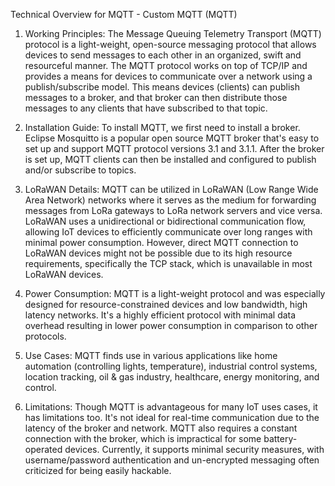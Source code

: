 Technical Overview for MQTT - Custom MQTT (MQTT)

1. Working Principles:
The Message Queuing Telemetry Transport (MQTT) protocol is a light-weight, open-source messaging protocol that allows devices to send messages to each other in an organized, swift and resourceful manner. The MQTT protocol works on top of TCP/IP and provides a means for devices to communicate over a network using a publish/subscribe model. This means devices (clients) can publish messages to a broker, and that broker can then distribute those messages to any clients that have subscribed to that topic.

2. Installation Guide:
To install MQTT, we first need to install a broker. Eclipse Mosquitto is a popular open source MQTT broker that's easy to set up and support MQTT protocol versions 3.1 and 3.1.1. After the broker is set up, MQTT clients can then be installed and configured to publish and/or subscribe to topics. 

3. LoRaWAN Details:
MQTT can be utilized in LoRaWAN (Low Range Wide Area Network) networks where it serves as the medium for forwarding messages from LoRa gateways to LoRa network servers and vice versa. LoRaWAN uses a unidirectional or bidirectional communication flow, allowing IoT devices to efficiently communicate over long ranges with minimal power consumption. However, direct MQTT connection to LoRaWAN devices might not be possible due to its high resource requirements, specifically the TCP stack, which is unavailable in most LoRaWAN devices.

4. Power Consumption:
MQTT is a light-weight protocol and was especially designed for resource-constrained devices and low bandwidth, high latency networks. It's a highly efficient protocol with minimal data overhead resulting in lower power consumption in comparison to other protocols.

5. Use Cases:
MQTT finds use in various applications like home automation (controlling lights, temperature), industrial control systems, location tracking, oil & gas industry, healthcare, energy monitoring, and control.

6. Limitations:
Though MQTT is advantageous for many IoT uses cases, it has limitations too. It's not ideal for real-time communication due to the latency of the broker and network. MQTT also requires a constant connection with the broker, which is impractical for some battery-operated devices. Currently, it supports minimal security measures, with username/password authentication and un-encrypted messaging often criticized for being easily hackable.